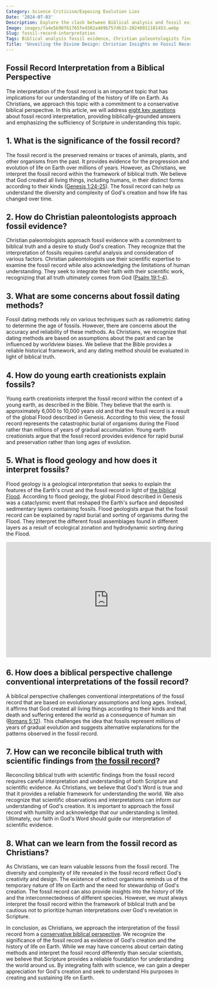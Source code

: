 ```yaml
---
Category: Science Criticism/Exposing Evolution Lies
Date: '2024-07-03'
Description: Explore the clash between Biblical analysis and fossil evidence in paleontology. Christian paleontologists challenge dating methods, offering young earth and flood geology interpretations.
Image: images/fa4e5b98f61765fe4502a469b757d633-20240911181453.webp
Slug: fossil-record-interpretation
Tags: Biblical analysis fossil evidence, Christian paleontologists findings, Questioning fossil dating methods, Young earth fossil explanations, Flood geology fossil interpretation
Title: 'Unveiling the Divine Design: Christian Insights on Fossil Record Interpretation'
---
```


## Fossil Record Interpretation from a Biblical Perspective

The interpretation of the fossil record is an important topic that has implications for our understanding of the history of life on Earth. As Christians, we approach this topic with a commitment to a conservative biblical perspective. In this article, we will address [eight key questions](/divine-design-in-nature) about fossil record interpretation, providing biblically-grounded answers and emphasizing the sufficiency of Scripture in understanding this topic.

## 1. What is the significance of the fossil record?

The fossil record is the preserved remains or traces of animals, plants, and other organisms from the past. It provides evidence for the progression and evolution of life on Earth over millions of years. However, as Christians, we interpret the fossil record within the framework of biblical truth. We believe that God created all living things, including humans, in their distinct forms according to their kinds ([Genesis 1:24-25](https://www.bibleref.com/Genesis/1/Genesis-1-24.html)). The fossil record can help us understand the diversity and complexity of God's creation and how life has changed over time.

## 2. How do Christian paleontologists approach fossil evidence?

Christian paleontologists approach fossil evidence with a commitment to biblical truth and a desire to study God's creation. They recognize that the interpretation of fossils requires careful analysis and consideration of various factors. Christian paleontologists use their scientific expertise to examine the fossil record while also acknowledging the limitations of human understanding. They seek to integrate their faith with their scientific work, recognizing that all truth ultimately comes from God ([Psalm 19:1-4](https://www.bibleref.com/Psalm/19/Psalm-19-1.html)).

## 3. What are some concerns about fossil dating methods?

Fossil dating methods rely on various techniques such as radiometric dating to determine the age of fossils. However, there are concerns about the accuracy and reliability of these methods. As Christians, we recognize that dating methods are based on assumptions about the past and can be influenced by worldview biases. We believe that the Bible provides a reliable historical framework, and any dating method should be evaluated in light of biblical truth.

## 4. How do young earth creationists explain fossils?

Young earth creationists interpret the fossil record within the context of a young earth, as described in the Bible. They believe that the earth is approximately 6,000 to 10,000 years old and that the fossil record is a result of the global Flood described in Genesis. According to this view, the fossil record represents the catastrophic burial of organisms during the Flood rather than millions of years of gradual accumulation. Young earth creationists argue that the fossil record provides evidence for rapid burial and preservation rather than long ages of evolution.

## 5. What is flood geology and how does it interpret fossils?

Flood geology is a geological interpretation that seeks to explain the features of the Earth's crust and the fossil record in light of [the biblical Flood](/scripture-based-scientific-models). According to flood geology, the global Flood described in Genesis was a cataclysmic event that reshaped the Earth's surface and deposited sedimentary layers containing fossils. Flood geologists argue that the fossil record can be explained by rapid burial and sorting of organisms during the Flood. They interpret the different fossil assemblages found in different layers as a result of ecological zonation and hydrodynamic sorting during the Flood.


<iframe width="560" height="315" src="https://www.youtube.com/embed/jHKdC0n_EJg" frameborder="0" allow="autoplay; encrypted-media" allowfullscreen></iframe>


## 6. How does a biblical perspective challenge conventional interpretations of the fossil record?

A biblical perspective challenges conventional interpretations of the fossil record that are based on evolutionary assumptions and long ages. Instead, it affirms that God created all living things according to their kinds and that death and suffering entered the world as a consequence of human sin ([Romans 5:12](https://www.bibleref.com/Romans/5/Romans-5-12.html)). This challenges the idea that fossils represent millions of years of gradual evolution and suggests alternative explanations for the patterns observed in the fossil record.

## 7. How can we reconcile biblical truth with scientific findings from [the fossil record](/evolutionary-theory-flaws)?

Reconciling biblical truth with scientific findings from the fossil record requires careful interpretation and understanding of both Scripture and scientific evidence. As Christians, we believe that God's Word is true and that it provides a reliable framework for understanding the world. We also recognize that scientific observations and interpretations can inform our understanding of God's creation. It is important to approach the fossil record with humility and acknowledge that our understanding is limited. Ultimately, our faith in God's Word should guide our interpretation of scientific evidence.

## 8. What can we learn from the fossil record as Christians?

As Christians, we can learn valuable lessons from the fossil record. The diversity and complexity of life revealed in the fossil record reflect God's creativity and design. The existence of extinct organisms reminds us of the temporary nature of life on Earth and the need for stewardship of God's creation. The fossil record can also provide insights into the history of life and the interconnectedness of different species. However, we must always interpret the fossil record within the framework of biblical truth and be cautious not to prioritize human interpretations over God's revelation in Scripture.

In conclusion, as Christians, we approach the interpretation of the fossil record from a [conservative biblical perspective](/reconciling-bible-and-science). We recognize the significance of the fossil record as evidence of God's creation and the history of life on Earth. While we may have concerns about certain dating methods and interpret the fossil record differently than secular scientists, we believe that Scripture provides a reliable foundation for understanding the world around us. By integrating faith with science, we can gain a deeper appreciation for God's creation and seek to understand His purposes in creating and sustaining life on Earth.